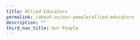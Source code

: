 ```yaml
---
title: Allied Educators
permalink: /about-us/our-people/allied-educators
description: ""
third_nav_title: Our People
---
```

